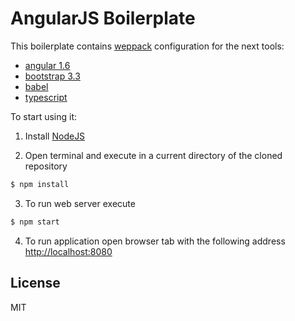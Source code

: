 # AngularJS Boilerplate

This boilerplate contains [weppack](http://webpack.github.io/) configuration for the next tools:
  - [angular 1.6](https://angularjs.org/)
  - [bootstrap 3.3](http://getbootstrap.com/)
  - [babel](http://babeljs.io/)
  - [typescript](https://www.typescriptlang.org/index.html)

To start using it:

1. Install [NodeJS](https://nodejs.org/en/)

2. Open terminal and execute in a current directory of the cloned repository

 ```sh
$ npm install
```

3. To run web server execute

 ```sh
$ npm start
```

4. To run application open browser tab with the following address [http://localhost:8080](http://localhost:8080/)

License
----
MIT